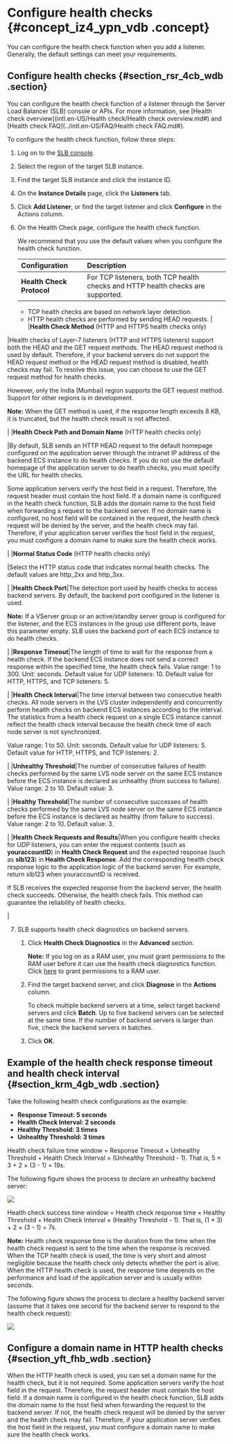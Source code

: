 # Configure health checks {#concept_iz4_ypn_vdb .concept}

You can configure the health check function when you add a listener. Generally, the default settings can meet your requirements.

## Configure health checks {#section_rsr_4cb_wdb .section}

You can configure the health check function of a listener through the Server Load Balancer \(SLB\) console or APIs. For more information, see [Health check overview](intl.en-US/Health check/Health check overview.md#) and [Health check FAQ](../intl.en-US/FAQ/Health check FAQ.md#).

To configure the health check function, follow these steps:

1.  Log on to the [SLB console](https://slb.console.aliyun.com/slb).
2.  Select the region of the target SLB instance.
3.  Find the target SLB instance and click the instance ID.
4.  On the **Instance Details** page, click the **Listeners** tab.
5.  Click **Add Listener**, or find the target listener and click **Configure** in the Actions column.
6.  On the Health Check page, configure the health check function.

    We recommend that you use the default values when you configure the health check function.

    |Configuration|Description|
    |:------------|:----------|
    |**Health Check Protocol**| For TCP listeners, both TCP health checks and HTTP health checks are supported.

    -   TCP health checks are based on network layer detection.
    -   HTTP health checks are performed by sending HEAD requests.
 |
    |**Health Check Method** \(HTTP and HTTPS health checks only\)

 |Health checks of Layer-7 listeners \(HTTP and HTTPS listeners\) support both the HEAD and the GET request methods. The HEAD request method is used by default. Therefore, if your backend servers do not support the HEAD request method or the HEAD request method is disabled, health checks may fail. To resolve this issue, you can choose to use the GET request method for health checks.

 However, only the India \(Mumbai\) region supports the GET request method. Support for other regions is in development.

 **Note:** When the GET method is used, if the response length exceeds 8 KB, it is truncated, but the health check result is not affected.

 |
    |**Health Check Path and Domain Name** \(HTTP health checks only\)

 |By default, SLB sends an HTTP HEAD request to the default homepage configured on the application server through the intranet IP address of the backend ECS instance to do health checks. If you do not use the default homepage of the application server to do health checks, you must specify the URL for health checks.

 Some application servers verify the host field in a request. Therefore, the request header must contain the host field. If a domain name is configured in the health check function, SLB adds the domain name to the host field when forwarding a request to the backend server. If no domain name is configured, no host field will be contained in the request, the health check request will be denied by the server, and the health check may fail. Therefore, if your application server verifies the host field in the request, you must configure a domain name to make sure the health check works.

 |
    |**Normal Status Code** \(HTTP health checks only\)

 |Select the HTTP status code that indicates normal health checks. The default values are http\_2xx and http\_3xx.

 |
    |**Health Check Port**|The detection port used by health checks to access backend servers. By default, the backend port configured in the listener is used.

 **Note:** If a VServer group or an active/standby server group is configured for the listener, and the ECS instances in the group use different ports, leave this parameter empty. SLB uses the backend port of each ECS instance to do health checks.

 |
    |**Response Timeout**|The length of time to wait for the response from a health check. If the backend ECS instance does not send a correct response within the specified time, the health check fails. Value range: 1 to 300. Unit: seconds. Default value for UDP listeners: 10. Default value for HTTP, HTTPS, and TCP listeners: 5.

 |
    |**Health Check Interval**|The time interval between two consecutive health checks. All node servers in the LVS cluster independently and concurrently perform health checks on backend ECS instances according to the interval. The statistics from a health check request on a single ECS instance cannot reflect the health check interval because the health check time of each node server is not synchronized.

 Value range: 1 to 50. Unit: seconds. Default value for UDP listeners: 5. Default value for HTTP, HTTPS, and TCP listeners: 2.

 |
    |**Unhealthy Threshold**|The number of consecutive failures of health checks performed by the same LVS node server on the same ECS instance before the ECS instance is declared as unhealthy \(from success to failure\). Value range: 2 to 10. Default value: 3.

 |
    |**Healthy Threshold**|The number of consecutive successes of health checks performed by the same LVS node server on the same ECS instance before the ECS instance is declared as healthy \(from failure to success\). Value range: 2 to 10. Default value: 3.

 |
    |**Health Check Requests and Results**|When you configure health checks for UDP listeners, you can enter the request contents \(such as **youraccountID**\) in **Health Check Request** and the expected response \(such as **slb123**\) in **Health Check Response**. Add the corresponding health check response logic to the application logic of the backend server. For example, return slb123 when youraccountID is received.

 If SLB receives the expected response from the backend server, the health check succeeds. Otherwise, the health check fails. This method can guarantee the reliability of health checks.

 |

7.  SLB supports health check diagnostics on backend servers.
    1.  Click **Health Check Diagnostics** in the **Advanced** section.

        **Note:** If you log on as a RAM user, you must grant permissions to the RAM user before it can use the health check diagnostics function. Click [here](http://icms.alibaba-inc.com/document/content/5266?topic=15664) to grant permissions to a RAM user.

    2.  Find the target backend server, and click **Diagnose** in the **Actions** column.

        To check multiple backend servers at a time, select target backend servers and click **Batch**. Up to five backend servers can be selected at the same time. If the number of backend servers is larger than five, check the backend servers in batches.

    3.  Click **OK**.

## Example of the health check response timeout and health check interval {#section_krm_4gb_wdb .section}

Take the following health check configurations as the example:

-   **Response Timeout: 5 seconds**
-   **Health Check Interval: 2 seconds**
-   **Healthy Threshold: 3 times**
-   **Unhealthy Threshold: 3 times**

Health check failure time window = Response Timeout × Unhealthy Threshold + Health Check Interval × \(Unhealthy Threshold - 1\). That is, 5 × 3 + 2 × \(3 - 1\) = 19s.

The following figure shows the process to declare an unhealthy backend server:

![](http://static-aliyun-doc.oss-cn-hangzhou.aliyuncs.com/assets/img/4138/15645484122816_en-US.png)

Health check success time window = Health check response time × Healthy Threshold + Health Check Interval × \(Healthy Threshold - 1\). That is, \(1 × 3\) + 2 × \(3 - 1\) = 7s.

**Note:** Health check response time is the duration from the time when the health check request is sent to the time when the response is received. When the TCP health check is used, the time is very short and almost negligible because the health check only detects whether the port is alive. When the HTTP health check is used, the response time depends on the performance and load of the application server and is usually within seconds.

The following figure shows the process to declare a healthy backend server \(assume that it takes one second for the backend server to respond to the health check request\):

![](http://static-aliyun-doc.oss-cn-hangzhou.aliyuncs.com/assets/img/4138/15645484122820_en-US.png)

## Configure a domain name in HTTP health checks {#section_yft_fhb_wdb .section}

When the HTTP health check is used, you can set a domain name for the health check, but it is not required. Some application servers verify the host field in the request. Therefore, the request header must contain the host field. If a domain name is configured in the health check function, SLB adds the domain name to the host field when forwarding the request to the backend server. If not, the health check request will be denied by the server and the health check may fail. Therefore, if your application server verifies the host field in the request, you must configure a domain name to make sure the health check works.

